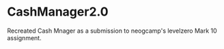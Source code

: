 # CashManager2.0
 Recreated Cash Mnager as a submission to neogcamp's levelzero Mark 10 assignment.
